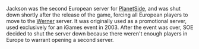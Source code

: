 Jackson was the second European server for
[PlanetSide](PlanetSide.md), and was shut down shortly after the
release of the game, forcing all European players to move to the
[Werner](Werner.md) server. It was originally used as a
promotional server, used exclusively for an iGames event in 2003. After
the event was over, SOE decided to shut the server down because there
weren't enough players in Europe to warrant opening a second server.
